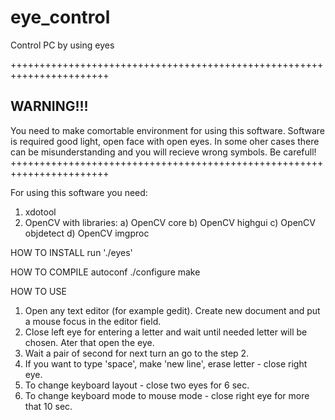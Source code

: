 # eye_control
Control PC by using eyes

+++++++++++++++++++++++++++++++++++++++++++++++++++++++++++++++++++++++
##				WARNING!!!
You need to make comortable environment for using this software.
Software is required good light, open face with open eyes. In some oher cases there can be misunderstanding and you will recieve wrong symbols. Be carefull!
+++++++++++++++++++++++++++++++++++++++++++++++++++++++++++++++++++++++

For using this software you need:
1) xdotool
2) OpenCV with libraries: 
	a) OpenCV core
	b) OpenCV highgui
	c) OpenCV objdetect
	d) OpenCV imgproc

HOW TO INSTALL
run './eyes'

HOW TO COMPILE
autoconf
./configure
make

HOW TO USE
1. Open any text editor (for example gedit). Create new document and put a mouse focus in the editor field.
2. Close left eye for entering a letter and wait until needed letter will be chosen. Ater that open the eye.
3. Wait a pair of second for next turn an go to the step 2. 
4. If you want to type 'space', make 'new line', erase letter - close right eye.
5. To change keyboard layout - close two eyes for 6 sec.
6. To change keyboard mode to mouse mode - close right eye for more that 10 sec.
 

